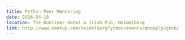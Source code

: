```yaml
---
title: Python Peer Mentoring
date: 2016-04-18
location: The Dubliner Hotel & Irish Pub, Heidelberg
link: http://www.meetup.com/HeidelbergPython/events/qhqmplyvgbxb/
---
```


